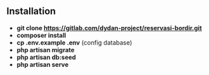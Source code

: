 ## **Installation**

- **git clone https://gitlab.com/dydan-project/reservasi-bordir.git**
- **composer install**
- **cp .env.example .env**  (config database)
- **php artisan migrate**
- **php artisan db:seed**
- **php artisan serve**